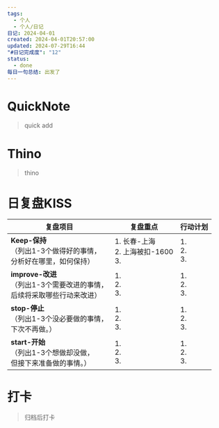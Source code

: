 ```yaml
---
tags:
  - 个人
  - 个人/日记
日记: 2024-04-01
created: 2024-04-01T20:57:00
updated: 2024-07-29T16:44
"#日记完成度": "12"
status:
  - done
每日一句总结: 出发了
---
```

# QuickNote
> quick add

# Thino
> thino

# 日复盘KISS
| **复盘项目**                                             | **复盘重点**                        | **行动计划**          |
| ---------------------------------------------------- | ------------------------------- | ----------------- |
| **Keep-保持**<br>（列出1-3个做得好的事情，<br>   分析好在哪里，如何保持）     | 1.  长春-上海<br>2. 上海被扣-1600<br>3. | 1.  <br>2. <br>3. |
| **improve-改进**<br>（列出1-3个需要改进的事情，<br>  后续将采取哪些行动来改进） | 1.  <br>2. <br>3.               | 1.  <br>2. <br>3. |
| **stop-停止**<br>（列出1-3个没必要做的事情，<br>下次不再做。）            | 1.  <br>2. <br>3.               | 1.  <br>2. <br>3. |
| **start-开始**<br>（列出1-3个想做却没做，<br>但接下来准备做的事情。）        | 1.  <br>2. <br>3.               | 1.  <br>2. <br>3. |



# 打卡
> 归档后打卡


